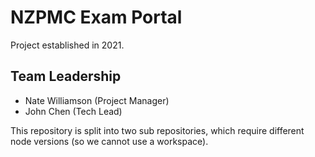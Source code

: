 # NZPMC Exam Portal
Project established in 2021.

## Team Leadership

- Nate Williamson (Project Manager)
- John Chen (Tech Lead)

This repository is split into two sub repositories, which require different node versions (so we cannot use a workspace).
